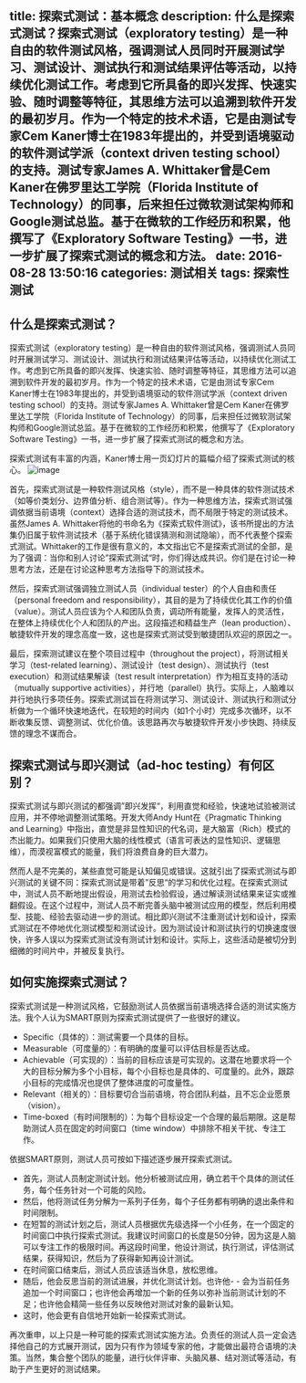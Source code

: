 title: 探索式测试：基本概念
description: 什么是探索式测试？探索式测试（exploratory testing）是一种自由的软件测试风格，强调测试人员同时开展测试学习、测试设计、测试执行和测试结果评估等活动，以持续优化测试工作。考虑到它所具备的即兴发挥、快速实验、随时调整等特征，其思维方法可以追溯到软件开发的最初岁月。作为一个特定的技术术语，它是由测试专家Cem Kaner博士在1983年提出的，并受到语境驱动的软件测试学派（context driven testing school）的支持。测试专家James A. Whittaker曾是Cem Kaner在佛罗里达工学院（Florida Institute of Technology）的同事，后来担任过微软测试架构师和Google测试总监。基于在微软的工作经历和积累，他撰写了《Exploratory Software Testing》一书，进一步扩展了探索式测试的概念和方法。
date: 2016-08-28 13:50:16
categories: 测试相关
tags: 探索性测试
---
什么是探索式测试？
--
探索式测试（exploratory testing）是一种自由的软件测试风格，强调测试人员同时开展测试学习、测试设计、测试执行和测试结果评估等活动，以持续优化测试工作。考虑到它所具备的即兴发挥、快速实验、随时调整等特征，其思维方法可以追溯到软件开发的最初岁月。作为一个特定的技术术语，它是由测试专家Cem Kaner博士在1983年提出的，并受到语境驱动的软件测试学派（context driven testing school）的支持。测试专家James A. Whittaker曾是Cem Kaner在佛罗里达工学院（Florida Institute of Technology）的同事，后来担任过微软测试架构师和Google测试总监。基于在微软的工作经历和积累，他撰写了《Exploratory Software Testing》一书，进一步扩展了探索式测试的概念和方法。

探索式测试有丰富的内涵，Kaner博士用一页幻灯片的篇幅介绍了探索式测试的核心。
![image](https://img.readitlater.com/i/images.cnblogs.com/cnblogs_com/liangshi/201012/20101226161455915/RS/w704.png)

<!--more-->
首先，探索式测试是一种软件测试风格（style），而不是一种具体的软件测试技术（如等价类划分、边界值分析、组合测试等）。作为一种思维方法，探索式测试强调依据当前语境（context）选择合适的测试技术，而不局限于特定的测试技术。虽然James A. Whittaker将他的书命名为《探索式软件测试》，该书所提出的方法集仍旧属于软件测试技术（基于系统化错误猜测和测试隐喻），而不代表整个探索式测试。Whittaker的工作是很有意义的，本文指出它不是探索式测试的全部，是为了强调：当你和别人讨论”探索式测试“时，你们得达成共识。你们是在讨论一种思考方法，还是在讨论这种思考方法指导下的测试技术。

然后，探索式测试强调独立测试人员（individual tester）的个人自由和责任（personal freedom and responsibility），其目的是为了持续优化其工作的价值（value）。测试人员应该为个人和团队负责，调动所有能量，发挥人的灵活性，在整体上持续优化个人和团队的产出。这段描述和精益生产（lean production）、敏捷软件开发的理念高度一致，这也是探索式测试受到敏捷团队欢迎的原因之一。

最后，探索测试建议在整个项目过程中（throughout the project），将测试相关学习（test-related learning）、测试设计（test design）、测试执行（test execution）和测试结果解读（test result interpretation）作为相互支持的活动（mutually supportive activities），并行地（parallel）执行。实际上，人脑难以并行地执行多项任务。探索式测试旨在将测试学习、测试设计、测试执行和测试分析做为一个循环快速地迭代，在较短的时间内（如1个小时）完成多次循环，以不断收集反馈、调整测试、优化价值。该思路再次与敏捷软件开发小步快跑、持续反馈的理念不谋而合。

探索式测试与即兴测试（ad-hoc testing）有何区别？
--
探索式测试与即兴测试的都强调”即兴发挥“，利用直觉和经验，快速地试验被测试应用，并不停地调整测试策略。开发大师Andy Hunt在《Pragmatic Thinking and Learning》中指出，直觉是非显性知识的代名词，是大脑富（Rich）模式的杰出能力。如果我们只使用大脑的线性模式（语言可表达的显性知识、逻辑思维），而漠视富模式的能量，我们将浪费自身的巨大潜力。

然而人是不完美的，某些直觉可能是认知偏见或错误。这就引出了探索式测试与即兴测试的关键不同：探索式测试是带着”反思“的学习和优化过程。在探索式测试中，测试人员不断地提出假设，用测试去检验假设，通过解读测试结果来证实或推翻假设。在这个过程中，测试人员不断完善头脑中被测试应用的模型，然后利用模型、技能、经验去驱动进一步的测试。相比即兴测试不注重测试计划和设计，探索式测试在不停地优化测试模型和测试设计。因为测试设计和测试执行的切换速度很快，许多人误以为探索式测试没有测试计划和设计。实际上，这些活动是被切分到细微的时间片中，并被反复执行。

如何实施探索式测试？
--
探索式测试是一种测试风格，它鼓励测试人员依据当前语境选择合适的测试实施方法。我个人认为SMART原则为探索式测试提供了一些很好的建议。

- Specific（具体的）：测试需要一个具体的目标。
- Measurable（可度量的）：有明确的度量可以评估目标是否达成。
- Achievable（可实现的）：当前的目标应该是可实现的。这潜在地要求将一个大的目标分解为多个小目标，每个小目标也是具体的、可度量的。此外，跟踪小目标的完成情况也提供了整体进度的可度量性。
- Relevant（相关的）：目标要切合当前语境，符合团队利益，且不忘企业愿景（vision）。
- Time-boxed（有时间限制的）：为每个目标设定一个合理的最后期限。这是帮助测试人员在固定的时间窗口（time window）中排除不相关干扰、专注工作。

依据SMART原则，测试人员可按如下描述逐步展开探索式测试。

- 首先，测试人员制定测试计划。他分析被测试应用，确立若干个具体的测试任务，每个任务针对一个可能的风险。
- 然后，他将测试任务分解为一系列子任务，每个子任务都有明确的退出条件和时间限制。
- 在短暂的测试计划之后，测试人员根据优先级选择一个小任务，在一个固定的时间窗口中执行探索式测试。我建议时间窗口的长度是50分钟，因为这是人脑可以专注工作的极限时间。再这段时间里，他设计测试，执行测试，评估测试结果，获得知识，然后为了获得新知再设计测试。
- 在时间窗口结束后，测试人员应该适当休息，放松思维。
- 随后，他会反思当前的测试进展，并优化测试计划。也许他- - 会为当前任务追加一个时间窗口；也许他会再增加一个新的任务以弥补当前测试计划的不足；也许他会精简一些任务以反映他对测试对象的最新认知。
- 这时，他会更有自信地开始新一轮探索式测试。

再次重申，以上只是一种可能的探索式测试实施方法。负责任的测试人员一定会选择他自己的方式展开测试，因为只有作为领域专家的他，才能做出最符合语境的决策。当然，集合整个团队的能量，进行伙伴评审、头脑风暴、结对测试等活动，有助于产生更好的测试结果。

